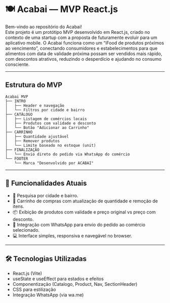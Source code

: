 # 🍽️ Acabai — MVP React.js

Bem-vindo ao repositório do Acabai!  
Este projeto é um protótipo MVP desenvolvido em React.js, criado no contexto de uma startup com a proposta de futuramente evoluir para um aplicativo mobile.
O Acabai funciona como um “iFood de produtos próximos ao vencimento”, conectando consumidores e estabelecimentos para que alimentos com data de validade próxima possam ser vendidos mais rápido, com descontos atrativos, reduzindo o desperdício e ajudando no consumo consciente.

---

## Estrutura do MVP
```plaintext
Acabai MVP
├── INTRO
│   ├── Header e navegação
│   └── Filtros por cidade e bairro
├── CATÁLOGO
│   ├── Listagem de comércios locais
│   ├── Produtos com validade e desconto
│   └── Botão "Adicionar ao Carrinho"
├── CARRINHO
│   ├── Quantidade ajustável
│   ├── Remover produtos
│   └── Limite baseado no estoque (unit)
├── FINALIZAÇÃO
│   └── Envio direto do pedido via WhatsApp do comércio
└── FOOTER
    └── Marca "Desenvolvido por ACABAI"
```

---

## 🚀 Funcionalidades Atuais

- 📍 Pesquisa por cidade e bairro.
- 🛒 Carrinho de compras com atualização de quantidade e remoção de itens.
- 📦 Exibição de produtos com validade e preço original vs preço com desconto.
- 🔗 Integração com WhatsApp para envio do pedido ao comércio selecionado.
- 💻 Interface simples, responsiva e navegável no browser.

---

## 🛠️ Tecnologias Utilizadas

- React.js (Vite)
- useState e useEffect para estados e efeitos
- Componentização (Catalogo, Product, Nav, SectionHeader)
- CSS para estilização
- Integração WhatsApp (via wa.me)

